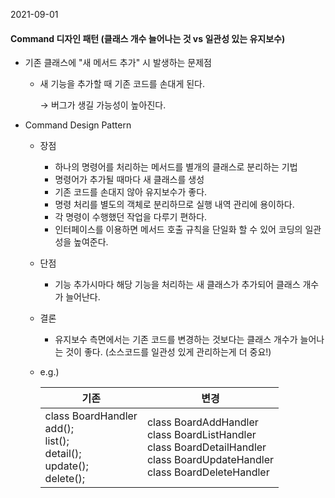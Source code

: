 2021-09-01

#### Command 디자인 패턴 (클래스 개수 늘어나는 것 vs 일관성 있는 유지보수)

* 기존 클래스에 "새 메서드 추가" 시 발생하는 문제점
   * 새 기능을 추가할 때 기존 코드를 손대게 된다.

     → 버그가 생길 가능성이 높아진다.

     

* Command Design Pattern

  * 장점
    * 하나의 명령어를 처리하는 메서드를 별개의 클래스로 분리하는 기법
    * 명령어가 추가될 때마다  새  클래스를 생성
    * 기존 코드를 손대지 않아 유지보수가 좋다.
    * 명령 처리를 별도의 객체로 분리하므로 실행 내역 관리에 용이하다.
    * 각 명령이 수행했던 작업을 다루기 편하다.
    * 인터페이스를 이용하면 메서드 호출 규칙을 단일화 할 수 있어 코딩의 일관성을 높여준다.
  * 단점
    * 기능 추가시마다 해당 기능을 처리하는 새 클래스가 추가되어 클래스 개수가 늘어난다.
  * 결론
    * 유지보수 측면에서는 기존 코드를 변경하는 것보다는 클래스 개수가 늘어나는 것이 좋다. (소스코드를 일관성 있게 관리하는게 더 중요!)

  * e.g.)

    | 기존                                                         | 변경                                                         |
    | ------------------------------------------------------------ | ------------------------------------------------------------ |
    | class BoardHandler                 <br/>  add(); <br/>  list(); <br/>  detail();<br/>  update();<br/>  delete(); | class BoardAddHandler<br/>class BoardListHandler<br/>class BoardDetailHandler<br/>class BoardUpdateHandler<br/>class BoardDeleteHandler |

    

    

    
